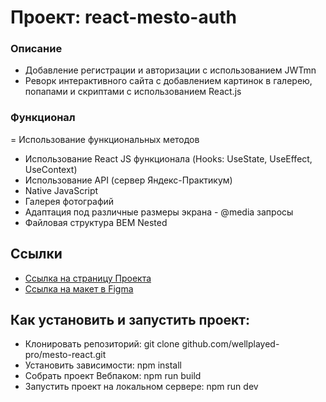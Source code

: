 # Проект: react-mesto-auth
### Описание
- Добавление регистрации и авторизации с использованием JWTmn
- Реворк интерактивного сайта с добавлением картинок в галерею, попапами и скриптами с использованием React.js 

### Функционал
= Использование функциональных методов
- Использование React JS функционала (Hooks: UseState, UseEffect, UseContext)
- Использование API (сервер Яндекс-Практикум)
- Native JavaScript
- Галерея фотографий
- Адаптация под различные размеры экрана - @media запросы
- Файловая структура BEM Nested

## Ссылки
- [Ссылка на страницу Проекта](https://wellplayed-pro.github.io/mesto-react/)
- [Ссылка на макет в Figma](https://www.figma.com/file/2cn9N9jSkmxD84oJik7xL7/JavaScript.-Sprint-4?node-id=0%3A1)

## Как установить и запустить проект:
- Клонировать репозиторий:
    git clone github.com/wellplayed-pro/mesto-react.git
- Установить зависимости:
    npm install
- Собрать проект Вебпаком:
    npm run build
- Запустить проект на локальном сервере:
    npm run dev
